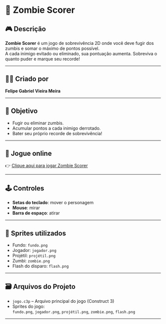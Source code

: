 # 🧟 Zombie Scorer

## 🎮 Descrição
**Zombie Scorer** é um jogo de sobrevivência 2D onde você deve fugir dos zumbis e somar o máximo de pontos possível.  
A cada inimigo evitado ou eliminado, sua pontuação aumenta. Sobreviva o quanto puder e marque seu recorde!

---

## 🧑‍💻 Criado por
**Felipe Gabriel Vieira Meira**

---

## 🎯 Objetivo
- Fugir ou eliminar zumbis.
- Acumular pontos a cada inimigo derrotado.
- Bater seu próprio recorde de sobrevivência!

---

## 🔗 Jogue online
👉 [Clique aqui para jogar Zombie Scorer](https://felipe-gabriel-vieira.itch.io/zombie-scorer)

---

## 🕹️ Controles
- **Setas do teclado**: mover o personagem
- **Mouse**: mirar
- **Barra de espaço**: atirar

---

## 🧱 Sprites utilizados
- Fundo: `fundo.png`
- Jogador: `jogador.png`
- Projétil: `projétil.png`
- Zumbi: `zombie.png`
- Flash do disparo: `flash.png`

---

## 🗃️ Arquivos do Projeto
- `jogo.c3p` – Arquivo principal do jogo (Construct 3)
- Sprites do jogo:  
  `fundo.png`, `jogador.png`, `projétil.png`, `zombie.png`, `flash.png`


---
